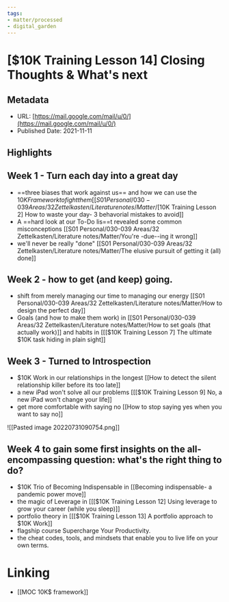 ```yaml
---
tags: 
- matter/processed
- digital_garden
---
```

# [$10K Training Lesson 14] Closing Thoughts & What's next

## Metadata
* URL: [https://mail.google.com/mail/u/0/](https://mail.google.com/mail/u/0/)
* Published Date: 2021-11-11

## Highlights

## Week 1 - Turn each day into a great day
* ==three biases that work against us== and how we can use the $10K Framework to fight them [[S01 Personal/030-039 Areas/32 Zettelkasten/Literature notes/Matter/[$10K Training Lesson 2] How to waste your day- 3 behavorial mistakes to avoid]]
* A ==hard look at our To-Do lis==t revealed some common misconceptions [[S01 Personal/030-039 Areas/32 Zettelkasten/Literature notes/Matter/You're -due--ing it wrong]]
* we'll never be really "done"  [[S01 Personal/030-039 Areas/32 Zettelkasten/Literature notes/Matter/The elusive pursuit of getting it (all) done]]

## Week 2 - how to get (and keep) going.
* shift from merely managing our time to managing our energy [[S01 Personal/030-039 Areas/32 Zettelkasten/Literature notes/Matter/How to design the perfect day]]
* Goals (and how to make them work) in [[S01 Personal/030-039 Areas/32 Zettelkasten/Literature notes/Matter/How to set goals (that actually work)]] and habits in [[[$10K Training Lesson 7] The ultimate $10K task hiding in plain sight]]

## Week 3 - Turned to Introspection
* $10K Work in our relationships in the longest [[How to detect the silent relationship killer before its too late]]
* a new iPad won't solve all our problems [[[$10K Training Lesson 9] No, a new iPad won't change your life]]
* get more comfortable with saying no [[How to stop saying yes when you want to say no]]

![[Pasted image 20220731090754.png]]

## Week 4 to gain some first insights on the all-encompassing question: what's the right thing to do?
* $10K Trio of Becoming Indispensable in [[Becoming indispensable- a pandemic power move]]
* the magic of Leverage in [[[$10K Training Lesson 12] Using leverage to grow your career (while you sleep)]]
* portfolio theory in [[[$10K Training Lesson 13] A portfolio approach to $10K Work]]
* flagship course Supercharge Your Productivity.
* the cheat codes, tools, and mindsets that enable you to live life on your own terms.


# Linking
+ [[MOC 10K$ framework]]